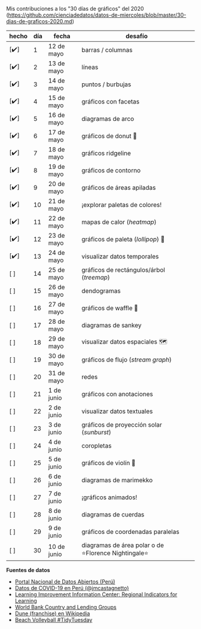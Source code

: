 Mis contribuciones a los "30 días de gráficos" del 2020 (https://github.com/cienciadedatos/datos-de-miercoles/blob/master/30-dias-de-graficos-2020.md)


| hecho | día | fecha | desafío |
|-------|-----|-------|---------|
|  [:heavy_check_mark:]  | 1 | 12 de mayo | barras / columnas
|  [:heavy_check_mark:]  | 2 | 13 de mayo | líneas
|  [:heavy_check_mark:]  | 3 | 14 de mayo | puntos / burbujas
|  [:heavy_check_mark:]  | 4 | 15 de mayo | gráficos con facetas
|  [:heavy_check_mark:]  | 5 | 16 de mayo | diagramas de arco
|  [:heavy_check_mark:]  | 6 | 17 de mayo | gráficos de donut :doughnut:
|  [:heavy_check_mark:]  | 7 | 18 de mayo | gráficos ridgeline
|  [:heavy_check_mark:]  | 8 | 19 de mayo | gráficos de contorno
|  [:heavy_check_mark:]  | 9 | 20 de mayo | gráficos de áreas apiladas
|  [:heavy_check_mark:]  | 10 | 21 de mayo | ¡explorar paletas de colores!
|  [:heavy_check_mark:]  | 11 | 22 de mayo | mapas de calor (_heatmap_)
|  [:heavy_check_mark:]  | 12 | 23 de mayo | gráficos de paleta (_lollipop_) :lollipop:
|  [:heavy_check_mark:]  | 13 | 24 de mayo | visualizar datos temporales
|  [ ]  | 14 | 25 de mayo | gráficos de rectángulos/árbol (_treemap_)
|  [ ]  | 15 | 26 de mayo | dendogramas
|  [ ]  | 16 | 27 de mayo | gráficos de waffle :waffle:
|  [ ]  | 17 | 28 de mayo | diagramas de sankey
|  [ ]  | 18 | 29 de mayo | visualizar datos espaciales :world_map:
|  [ ]  | 19 | 30 de mayo | gráficos de flujo (_stream graph_)
|  [ ]  | 20 | 31 de mayo | redes
|  [ ]  | 21 | 1 de junio | gráficos con anotaciones
|  [ ]  | 22 | 2 de junio | visualizar datos textuales
|  [ ]  | 23 | 3 de junio | gráficos de proyección solar (_sunburst_)
|  [ ]  | 24 | 4 de junio | coropletas
|  [ ]  | 25 | 5 de junio | gráficos de violín :violin:
|  [ ]  | 26 | 6 de junio | diagramas de marimekko
|  [ ]  | 27 | 7 de junio | ¡gráficos animados!
|  [ ]  | 28 | 8 de junio | diagramas de cuerdas
|  [ ]  | 29 | 9 de junio | gráficos de coordenadas paralelas
|  [ ]  | 30 | 10 de junio | diagramas de área polar o de :star:Florence Nightingale:star:

**Fuentes de datos**

- [Portal Nacional de Datos Abiertos (Perú)](https://www.datosabiertos.gob.pe/)
- [Datos de COVID-19 en Perú (@jmcastagnetto)](https://github.com/jmcastagnetto/covid-19-peru-data)
- [Learning Improvement Information Center: Regional Indicators for Learning](https://mydata.iadb.org/Education/Learning-Improvement-Information-Center-Regional-I/sqwh-9zsr)
- [World Bank Country and Lending Groups](https://datahelpdesk.worldbank.org/knowledgebase/articles/906519-world-bank-country-and-lending-groups)
- [Dune (franchise) en Wikipedia](https://en.wikipedia.org/wiki/Dune_(franchise))
- [Beach Volleyball #TidyTuesday](https://github.com/rfordatascience/tidytuesday/blob/master/data/2020/2020-05-19/readme.md)
